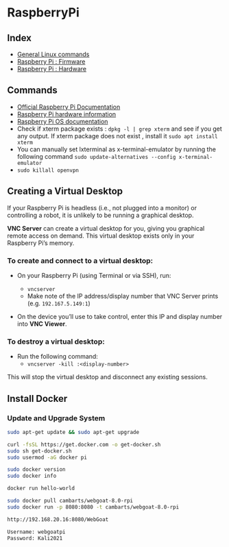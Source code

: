 # RaspberryPi

## Index

- [General Linux commands](/computer-engineering/operating-systems/linux/README.md)
- [Raspberry Pi : Firmware](./raspberry-pi-firmware.md)
- [Raspberry Pi : Hardware](./raspberry-pi-hardware.md)

## Commands

- [Official Raspberry Pi Documentation](https://www.raspberrypi.com/documentation/)
- [Raspberry Pi hardware information](https://www.raspberrypi.com/documentation/computers/raspberry-pi.html)
- [Raspberry Pi OS documentation](https://www.raspberrypi.com/documentation/computers/os.html)
- Check if xterm package exists : `dpkg -l | grep xterm` and see if you get any output. If xterm package does not exist , install it
  `sudo apt install xterm`
- You can manually set lxterminal as x-terminal-emulator by running the following command
  `sudo update-alternatives --config x-terminal-emulator`
- `sudo killall openvpn`

## Creating a Virtual Desktop

If your Raspberry Pi is headless (i.e., not plugged into a monitor) or controlling a robot, it is unlikely to be running a graphical desktop.

**VNC Server** can create a virtual desktop for you, giving you graphical remote access on demand. This virtual desktop exists only in your Raspberry Pi’s memory.

### To create and connect to a virtual desktop:

- On your Raspberry Pi (using Terminal or via SSH), run:

  - `vncserver`
  - Make note of the IP address/display number that VNC Server prints (e.g. `192.167.5.149:1`)

- On the device you’ll use to take control, enter this IP and display number into **VNC Viewer**.

### To destroy a virtual desktop:

- Run the following command:
  - `vncserver -kill :<display-number>`

This will stop the virtual desktop and disconnect any existing sessions.

## Install Docker

### Update and Upgrade System

```bash
sudo apt-get update && sudo apt-get upgrade

curl -fsSL https://get.docker.com -o get-docker.sh
sudo sh get-docker.sh
sudo usermod -aG docker pi

sudo docker version
sudo docker info

docker run hello-world

sudo docker pull cambarts/webgoat-8.0-rpi
sudo docker run -p 8080:8080 -t cambarts/webgoat-8.0-rpi

http://192.168.20.16:8080/WebGoat

Username: webgoatpi
Password: Kali2021
```
